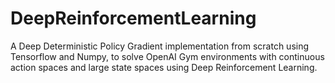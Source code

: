 # DeepReinforcementLearning
A Deep Deterministic Policy Gradient implementation from scratch using Tensorflow and Numpy, to solve OpenAI Gym environments with continuous action spaces and large state spaces using Deep Reinforcement Learning.
